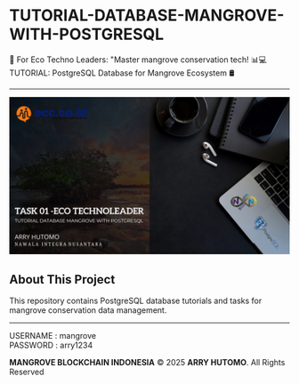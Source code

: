 # TUTORIAL-DATABASE-MANGROVE-WITH-POSTGRESQL
🌿 For Eco Techno Leaders: "Master mangrove conservation tech! 📊💻 TUTORIAL: PostgreSQL Database for Mangrove Ecosystem 🛢️
___
![PostgreSQL Task 01](https://github.com/arry-hutomo/TUTORIAL-DATABASE-MANGROVE-WITH-POSTGRESQL/raw/main/task%2001%20-postgresql.png)

## About This Project
This repository contains PostgreSQL database tutorials and tasks for mangrove conservation data management.

___
USERNAME : mangrove  
PASSWORD : arry1234  

**MANGROVE BLOCKCHAIN INDONESIA** © 2025 **ARRY HUTOMO**. All Rights Reserved
